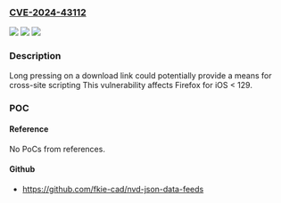 ### [CVE-2024-43112](https://cve.mitre.org/cgi-bin/cvename.cgi?name=CVE-2024-43112)
![](https://img.shields.io/static/v1?label=Product&message=Firefox%20for%20iOS&color=blue)
![](https://img.shields.io/static/v1?label=Version&message=unspecified%3C%20129%20&color=brighgreen)
![](https://img.shields.io/static/v1?label=Vulnerability&message=iOS%20Firefox%20Download%20UXSS&color=brighgreen)

### Description

Long pressing on a download link could potentially provide a means for cross-site scripting This vulnerability affects Firefox for iOS < 129.

### POC

#### Reference
No PoCs from references.

#### Github
- https://github.com/fkie-cad/nvd-json-data-feeds

